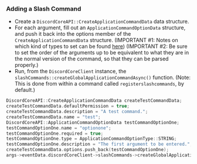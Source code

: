 ### **Adding a Slash Command**
- Create a `DiscordCoreAPI::CreateApplicationCommandData` data structure.
- For each argument, fill out an `ApplicationCommandOptionData` structure, and push it back into the options member of the `CreateApplicationCommandData` structure. (IMPORTANT #1: Notes on which kind of types to set can be found [here](https://discord.com/developers/docs/interactions/slash-commands#subcommands-and-subcommand-groups)) (IMPORTANT #2: Be sure to set the order of the arguments up to be equivalent to what they are in the normal version of the command, so that they can be parsed properly.)
- Run, from the `DiscordCoreClient` instance, the `slashCommands::createGlobalApplicationCommandAsync()` function. (Note: This is done from within a command called `registerslashcommands`, by default.)

```cpp
DiscordCoreAPI::CreateApplicationCommandData createTestCommandData;
createTestCommandData.defaultPermission = true;
createTestCommandData.description = "A test command.";
createTestCommandData.name = "test";
DiscordCoreAPI::ApplicationCommandOptionData testCommandOptionOne;
testCommandOptionOne.name = "optionone";
testCommandOptionOne.required = true;
testCommandOptionOne.type = ApplicationCommandOptionType::STRING;
testCommandOptionOne.description = "The first argument to be entered.";
createTestCommandData.options.push_back(testCommandOptionOne);
args->eventData.discordCoreClient->slashCommands->createGlobalApplicationCommandAsync(createTestCommandData).get();
```
